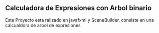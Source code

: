 ## Calculadora de Expresiones con Arbol binario
Este Proyecto esta ralizado en javafxml y SceneBuilder, consiste en una calcualdora de arbol de expresiones

